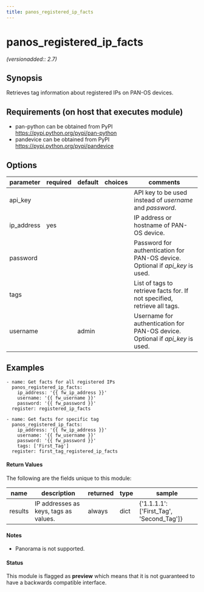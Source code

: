 ```yaml
---
title: panos_registered_ip_facts
---
```

# panos_registered_ip_facts

_(versionadded:: 2.7)_


## Synopsis

Retrieves tag information about registered IPs on PAN-OS devices.


## Requirements (on host that executes module)

- pan-python can be obtained from PyPI https://pypi.python.org/pypi/pan-python
- pandevice can be obtained from PyPI https://pypi.python.org/pypi/pandevice

## Options

| parameter | required | default | choices | comments |
| --- | --- | --- | --- | --- |
| api_key |  |  |  | API key to be used instead of *username* and *password*. |
| ip_address | yes |  |  | IP address or hostname of PAN-OS device. |
| password |  |  |  | Password for authentication for PAN-OS device.  Optional if *api_key* is used. |
| tags |  |  |  | List of tags to retrieve facts for.  If not specified, retrieve all tags. |
| username |  | admin |  | Username for authentication for PAN-OS device.  Optional if *api_key* is used. |

## Examples

    - name: Get facts for all registered IPs
      panos_registered_ip_facts:
        ip_address: '{{ fw_ip_address }}'
        username: '{{ fw_username }}'
        password: '{{ fw_password }}'
      register: registered_ip_facts
    
    - name: Get facts for specific tag
      panos_registered_ip_facts:
        ip_address: '{{ fw_ip_address }}'
        username: '{{ fw_username }}'
        password: '{{ fw_password }}'
        tags: ['First_Tag']
      register: first_tag_registered_ip_facts
#### Return Values

The following are the fields unique to this module:

| name | description | returned | type | sample |
| --- | --- | --- | --- | --- |
| results | IP addresses as keys, tags as values. | always | dict | {'1.1.1.1': ['First_Tag', 'Second_Tag']} |

#### Notes

- Panorama is not supported.



#### Status

This module is flagged as **preview** which means that it is not guaranteed to have a backwards compatible interface.

